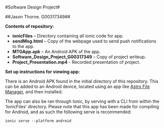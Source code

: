 
#Software Design Project#

##Jason Thorne. G00317349##



**Contents of repository:**

* **ionicFiles** – Directory containing all ionic code for app.
* **sendMsg.html** – Copy of the webpage used to send push notifications to the app.
* **MTGApp.apk**  – An Android APK of the app.
* **Software_Design_Project_G00317349** – Copy of project writeup.
* **Project_Presentation.mp4**  - Recorded presentation of project. 


**Set up instructions for viewing app:**

There is an Android APK found in the initial directory of this repository. 
This can be added to an Android device, located using an app like [Astro File Manager](https://play.google.com/store/apps/details?id=com.metago.astro&hl=en), and then installed. 

The app can also be ran through Ionic, by serving with a CLI from within the ‘IonicFiles’ directory. 
Please note that this app has been made for compiling for Android, and as such the following serve is recommended:

 `ionic serve --platform android`
